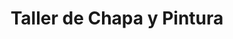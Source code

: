 ---
title: "Taller de Chapa y Pintura"
url: /posadas/taller-de-chapa-y-pintura/
shop: Autowerkstatt
---